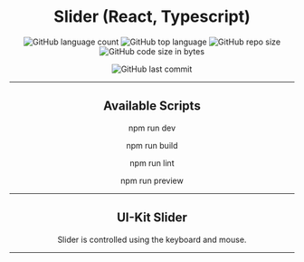 <h1 style="text-align: center;">Slider (React, Typescript)</h1>

<div style="text-align: center;">

![GitHub language count](https://img.shields.io/github/languages/count/Sergey-Maxim0v/react-slider)
![GitHub top language](https://img.shields.io/github/languages/top/Sergey-Maxim0v/react-slider)
![GitHub repo size](https://img.shields.io/github/repo-size/Sergey-Maxim0v/react-slider)
![GitHub code size in bytes](https://img.shields.io/github/languages/code-size/Sergey-Maxim0v/react-slider)

![GitHub last commit](https://img.shields.io/github/last-commit/Sergey-Maxim0v/react-slider)

</div>

---

<h2 align="center">Available Scripts</h2>

<p style="text-align: center;">
npm run dev
</p>

<p style="text-align: center;">
npm run build
</p>

<p style="text-align: center;">
npm run lint
</p>

<p style="text-align: center;">
npm run preview
</p>

---

<h2 style="text-align: center;">
UI-Kit Slider
</h2>

<p style="text-align: center;">
Slider is controlled using the keyboard and mouse.
</p>

---

<div style="text-align: center;">

[//]: # "TODO: pictures"
[//]: # '<img src="src/assets/images/readme-1.png" alt="">'
[//]: # '<img src="src/assets/images/readme-2.png" alt="">'
[//]: # '<img src="src/assets/images/readme-3.png" alt="">'
[//]: # '<img src="src/assets/images/readme-4.png" alt="">'

</div>
